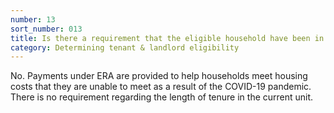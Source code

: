 ```yaml
---
number: 13
sort_number: 013
title: Is there a requirement that the eligible household have been in its current rental home when the public health emergency with respect to COVID-19 was declared?
category: Determining tenant & landlord eligibility
---
```


No. Payments under ERA are provided to help households meet housing costs that they are unable to meet as a result of the COVID-19 pandemic. There is no requirement regarding the length of tenure in the current unit. 